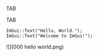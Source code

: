 TAB
	
TAB

	ImGui::Text("Hello, World.");
	ImGui::Text("Welcome to ImGui!");

![](000 hello world.png)

